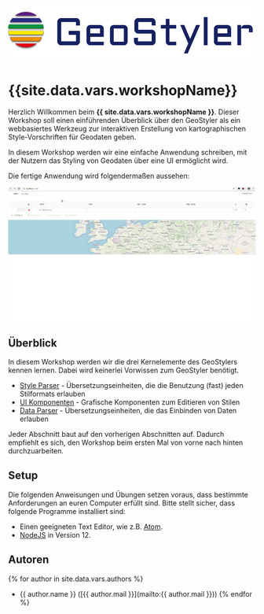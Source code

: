 
![geostyler-logo](images/geo-styler-logo.jpg)

# {{site.data.vars.workshopName}}

Herzlich Willkommen beim **{{ site.data.vars.workshopName }}**. Dieser Workshop soll einen einführenden
Überblick über den GeoStyler als ein webbasiertes Werkzeug zur interaktiven Erstellung von kartographischen Style-Vorschriften für Geodaten geben.

In diesem Workshop werden wir eine einfache Anwendung schreiben, mit der Nutzern das Styling von Geodaten über eine UI ermöglicht wird.

Die fertige Anwendung wird folgendermaßen aussehen:

[![Finale Anwendung](./images/geostyler-workshop.gif)](./images/geostyler-workshop.gif)

## Überblick

In diesem Workshop werden wir die drei Kernelemente des GeoStylers kennen lernen. Dabei wird keinerlei Vorwissen zum GeoStyler benötigt.

- [Style Parser](#style-parser-readme) - Übersetzungseinheiten, die die Benutzung (fast) jeden Stilformats erlauben
- [UI Komponenten](#ui-components-readme) - Grafische Komponenten zum Editieren von Stilen
- [Data Parser](#data-parser-readme) - Übersetzungseinheiten, die das Einbinden von Daten erlauben

Jeder Abschnitt baut auf den vorherigen Abschnitten auf. Dadurch empfiehlt es sich, den Workshop beim ersten Mal von
vorne nach hinten durchzuarbeiten.

## Setup

Die folgenden Anweisungen und Übungen setzen voraus, dass bestimmte Anforderungen an euren Computer
erfüllt sind. Bitte stellt sicher, dass folgende Programme installiert sind:

- Einen geeigneten Text Editor, wie z.B. [Atom](https://atom.io/).
- [NodeJS](https://nodejs.org/en/) in Version 12.

## Autoren

{% for author in site.data.vars.authors %}

- {{ author.name }} ([{{ author.mail }}](mailto:{{ author.mail }}))
  {% endfor %}
